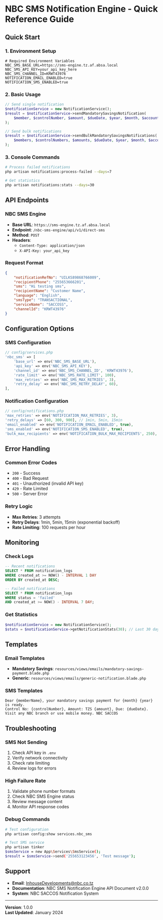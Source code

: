 # NBC SMS Notification Engine - Quick Reference Guide

## Quick Start

### 1. Environment Setup
```env
# Required Environment Variables
NBC_SMS_BASE_URL=https://sms-engine.tz.af.absa.local
NBC_SMS_API_KEY=your_api_key_here
NBC_SMS_CHANNEL_ID=KRWT43976
NOTIFICATION_EMAIL_ENABLED=true
NOTIFICATION_SMS_ENABLED=true
```

### 2. Basic Usage
```php
// Send single notification
$notificationService = new NotificationService();
$result = $notificationService->sendMandatorySavingsNotification(
    $member, $controlNumber, $amount, $dueDate, $year, $month, $accountNumber
);

// Send bulk notifications
$result = $notificationService->sendBulkMandatorySavingsNotifications(
    $members, $controlNumbers, $amounts, $dueDate, $year, $month, $accountNumber
);
```

### 3. Console Commands
```bash
# Process failed notifications
php artisan notifications:process-failed --days=7

# Get statistics
php artisan notifications:stats --days=30
```

## API Endpoints

### NBC SMS Engine
- **Base URL**: `https://sms-engine.tz.af.absa.local`
- **Endpoint**: `/nbc-sms-engine/api/v1/direct-sms`
- **Method**: `POST`
- **Headers**: 
  - `Content-Type: application/json`
  - `X-API-Key: your_api_key`

### Request Format
```json
{
    "notificationRefNo": "UILKS89868766009",
    "recipientPhone": "255653666201",
    "sms": "Hi testing sms",
    "recipientName": "Customer Name",
    "language": "English",
    "smsType": "TRANSACTIONAL",
    "serviceName": "SACCOSS",
    "channelId": "KRWT43976"
}
```

## Configuration Options

### SMS Configuration
```php
// config/services.php
'nbc_sms' => [
    'base_url' => env('NBC_SMS_BASE_URL'),
    'api_key' => env('NBC_SMS_API_KEY'),
    'channel_id' => env('NBC_SMS_CHANNEL_ID', 'KRWT43976'),
    'rate_limit' => env('NBC_SMS_RATE_LIMIT', 100),
    'max_retries' => env('NBC_SMS_MAX_RETRIES', 3),
    'retry_delay' => env('NBC_SMS_RETRY_DELAY', 60),
],
```

### Notification Configuration
```php
// config/notifications.php
'max_retries' => env('NOTIFICATION_MAX_RETRIES', 3),
'retry_delays' => [60, 300, 900], // 1min, 5min, 15min
'email_enabled' => env('NOTIFICATION_EMAIL_ENABLED', true),
'sms_enabled' => env('NOTIFICATION_SMS_ENABLED', true),
'bulk_max_recipients' => env('NOTIFICATION_BULK_MAX_RECIPIENTS', 250),
```

## Error Handling

### Common Error Codes
- `200` - Success
- `400` - Bad Request
- `401` - Unauthorized (invalid API key)
- `429` - Rate Limited
- `500` - Server Error

### Retry Logic
- **Max Retries**: 3 attempts
- **Retry Delays**: 1min, 5min, 15min (exponential backoff)
- **Rate Limiting**: 100 requests per hour

## Monitoring

### Check Logs
```sql
-- Recent notifications
SELECT * FROM notification_logs 
WHERE created_at >= NOW() - INTERVAL 1 DAY 
ORDER BY created_at DESC;

-- Failed notifications
SELECT * FROM notification_logs 
WHERE status = 'failed' 
AND created_at >= NOW() - INTERVAL 7 DAY;
```

### Get Statistics
```php
$notificationService = new NotificationService();
$stats = $notificationService->getNotificationStats(30); // Last 30 days
```

## Templates

### Email Templates
- **Mandatory Savings**: `resources/views/emails/mandatory-savings-payment.blade.php`
- **Generic**: `resources/views/emails/generic-notification.blade.php`

### SMS Templates
```
Dear {memberName}, your mandatory savings payment for {month} {year} is ready. 
Control No: {controlNumber}, Amount: TZS {amount}, Due: {dueDate}. 
Visit any NBC branch or use mobile money. NBC SACCOS
```

## Troubleshooting

### SMS Not Sending
1. Check API key in `.env`
2. Verify network connectivity
3. Check rate limiting
4. Review logs for errors

### High Failure Rate
1. Validate phone number formats
2. Check NBC SMS Engine status
3. Review message content
4. Monitor API response codes

### Debug Commands
```bash
# Test configuration
php artisan config:show services.nbc_sms

# Test SMS service
php artisan tinker
$smsService = new App\Services\SmsService();
$result = $smsService->send('255653123456', 'Test message');
```

## Support

- **Email**: InhouseDevelopments@nbc.co.tz
- **Documentation**: NBC SMS Notification Engine API Document v2.0.0
- **System**: NBC SACCOS Notification System

---

**Version**: 1.0.0  
**Last Updated**: January 2024 